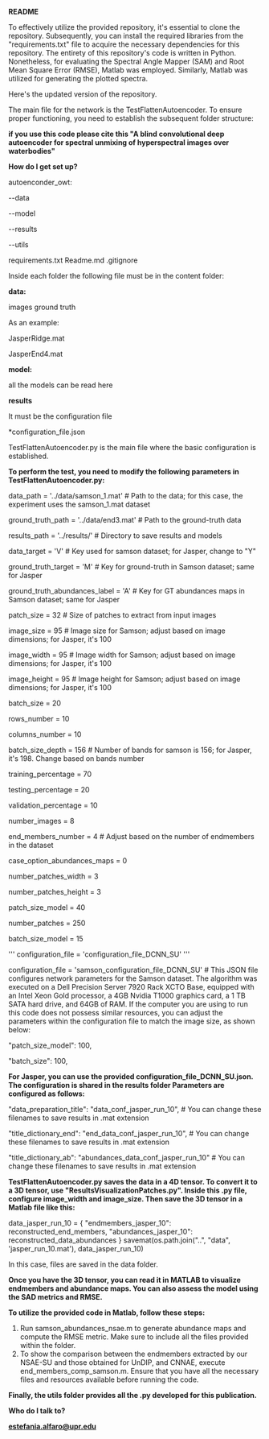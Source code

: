 **README**

To effectively utilize the provided repository, it's essential to clone the repository. Subsequently, 
you can install the required libraries from the "requirements.txt" file to acquire the necessary 
dependencies for this repository. The entirety of this repository's code is written in Python. Nonetheless,
for evaluating the Spectral Angle Mapper (SAM) and Root Mean Square Error (RMSE), Matlab was employed. Similarly,
Matlab was utilized for generating the plotted spectra.

Here's the updated version of the repository.

The main file for the network is the TestFlattenAutoencoder. To ensure proper functioning, 
you need to establish the subsequent folder structure:

**if you use this code please cite this "A blind convolutional deep autoencoder for
spectral unmixing of hyperspectral images over waterbodies"**

**How do I get set up?**

autoenconder_owt:

--data

--model

--results

--utils

requirements.txt
Readme.md
.gitignore

Inside each folder the following file must be in the content folder:

**data:**

images
ground truth

As an example:

JasperRidge.mat

JasperEnd4.mat

**model:**

all the models can be read here

**results**

It must be the configuration file

*configuration_file.json

TestFlattenAutoencoder.py is the main file where the basic configuration is established.

**To perform the test, you need to modify the following parameters in TestFlattenAutoencoder.py:**

data_path = '../data/samson_1.mat'  # Path to the data; for this case, the experiment uses the samson_1.mat dataset

ground_truth_path = '../data/end3.mat'  # Path to the ground-truth data

results_path = '../results/'  # Directory to save results and models

data_target = 'V'  # Key used for samson dataset; for Jasper, change to "Y"

ground_truth_target = 'M'  # Key for ground-truth in Samson dataset; same for Jasper

ground_truth_abundances_label = 'A'  # Key for GT abundances maps in Samson dataset; same for Jasper

patch_size = 32  # Size of patches to extract from input images

image_size = 95  # Image size for Samson; adjust based on image dimensions; for Jasper, it's 100

image_width = 95  # Image width for Samson; adjust based on image dimensions; for Jasper, it's 100

image_height = 95  # Image height for Samson; adjust based on image dimensions; for Jasper, it's 100

batch_size = 20

rows_number = 10

columns_number = 10

batch_size_depth = 156  # Number of bands for samson is 156; for Jasper, it's 198. Change based on bands number

training_percentage = 70

testing_percentage = 20

validation_percentage = 10

number_images = 8

end_members_number = 4  # Adjust based on the number of endmembers in the dataset

case_option_abundances_maps = 0

number_patches_width = 3

number_patches_height = 3

patch_size_model = 40

number_patches = 250

batch_size_model = 15

''' configuration_file = 'configuration_file_DCNN_SU' '''


configuration_file = 'samson_configuration_file_DCNN_SU'  # This JSON file configures network parameters for the Samson dataset.
The algorithm was executed on a Dell Precision Server 7920 Rack XCTO Base, equipped with an Intel Xeon Gold processor, 
a 4GB Nvidia T1000 graphics card, a 1 TB SATA hard drive, and 64GB of RAM. 
If the computer you are using to run this code does not possess similar resources, 
you can adjust the parameters within the configuration file to match the image size, as shown below:

"patch_size_model": 100,

"batch_size": 100,


**For Jasper, you can use the provided configuration_file_DCNN_SU.json. The configuration is shared in the results folder
Parameters are configured as follows:**

"data_preparation_title": "data_conf_jasper_run_10",  # You can change these filenames to save results in .mat extension

"title_dictionary_end": "end_data_conf_jasper_run_10",  # You can change these filenames to save results in .mat extension

"title_dictionary_ab": "abundances_data_conf_jasper_run_10"  # You can change these filenames to save results in .mat extension


**TestFlattenAutoencoder.py saves the data in a 4D tensor. To convert it to a 3D tensor, use 
"ResultsVisualizationPatches.py". Inside this .py file, configure image_width and image_size.
Then save the 3D tensor in a Matlab file like this:**

data_jasper_run_10 = {
    "endmembers_jasper_10": reconstructed_end_members,
    "abundances_jasper_10": reconstructed_data_abundances
}
savemat(os.path.join("..", "data", 'jasper_run_10.mat'), data_jasper_run_10)

In this case, files are saved in the data folder.

**Once you have the 3D tensor, you can read it in MATLAB to visualize endmembers and abundance maps.
You can also assess the model using the SAD metrics and RMSE.**

**To utilize the provided code in Matlab, follow these steps:**

1. Run samson_abundances_nsae.m to generate abundance maps and compute the RMSE metric. Make sure to include all 
the files provided within the folder.
2. To show the comparison between the endmembers extracted by our NSAE-SU and those obtained for UnDIP, and CNNAE, 
execute end_members_comp_samson.m. Ensure that you have all the necessary files and resources available 
before running the code.

**Finally, the utils folder provides all the .py developed for this publication.**

**Who do I talk to?**

**estefania.alfaro@upr.edu**
